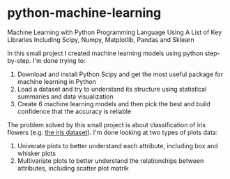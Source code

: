 # python-machine-learning
Machine Learning with Python Programming Language Using A List of Key Libraries Including Scipy, Numpy, Matplotlib, Pandas and Sklearn

In this small project I created machine learning models using python step-by-step. I'm done trying to:

1. Download and install Python Scipy and get the most useful package for machine learning in Python
2. Load a dataset and try to understand its structure using statistical summaries and data visualization
3. Create 6 machine learning models and then pick the best and build confidence that the accuracy is reliable

The problem solved by this small project is about classification of iris flowers (e.g. <a href="https://archive.ics.uci.edu/ml/datasets/Iris" target="_blank">the iris dataset</a>). I'm done looking at two types of plots data:

1. Univerate plots to better understand each attribute, including box and whisker plots
2. Multivariate plots to better understand the relationships between attributes, including scatter plot matrik
